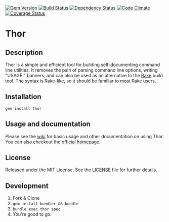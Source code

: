 [![Gem Version](https://badge.fury.io/rb/thor.png)](https://rubygems.org/gems/thor)
[![Build Status](https://secure.travis-ci.org/wycats/thor.png?branch=master)](http://travis-ci.org/wycats/thor)
[![Dependency Status](https://gemnasium.com/wycats/thor.png?travis)](https://gemnasium.com/wycats/thor)
[![Code Climate](https://codeclimate.com/github/wycats/thor.png)](https://codeclimate.com/github/wycats/thor)
[![Coverage Status](https://coveralls.io/repos/wycats/thor/badge.png?branch=master)](https://coveralls.io/r/wycats/thor)

Thor
====

Description
-----------
Thor is a simple and efficient tool for building self-documenting command line
utilities.  It removes the pain of parsing command line options, writing
"USAGE:" banners, and can also be used as an alternative to the [Rake][rake]
build tool.  The syntax is Rake-like, so it should be familiar to most Rake
users.

[rake]: https://github.com/jimweirich/rake

Installation
------------
    gem install thor

Usage and documentation
-----------------------
Please see the [wiki][] for basic usage and other documentation on using Thor. You can also checkout the [official homepage][homepage].

[wiki]: https://github.com/wycats/thor/wiki
[homepage]: http://whatisthor.com/

License
-------
Released under the MIT License.  See the [LICENSE][] file for further details.

[license]: LICENSE.md

Development
-----------
1. Fork & Clone
2. `gem install bundler && bundle`
3. `bundle exec thor spec`
4. You're good to go.
